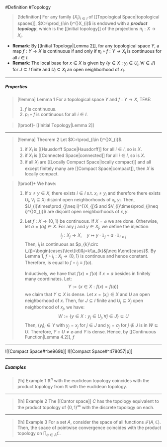 #Definition #Topology 

> [!definition]
> For any family $\{ X_{i} \}_{i\in I}$ of [[Topological Space|topological spaces]], $X:=\prod_{i\in I}^{}X_{i}$ is endowed with a ***product topology***, which is the [[initial topology]] of the projections $\pi_{i}:X\to X_{i}$. 
- **Remark**: By [[Initial Topology|Lemma 2]], for any topological space $Y$, a map $f:Y\to X$ is continuous if and only if $\pi_{i}\circ f:Y\to X_{i}$ is continuous for all $i\in I$.
- **Remark**: The local base for $x\in X$ is given by $\{ y\in X:y_{i}\in U_{i},\forall i\in J \}$ for $J\subseteq I$ finite and $U_{i}\subseteq X_{i}$ an open neighborhood of $x_{i}$. 
---
##### Properties
> [!lemma] Lemma 1
> For a topological space $Y$ and $f:Y\to X$, TFAE:
> 1. $f$ is continuous.
> 2. $p_{i}\circ f$ is continuous for all $i\in I$.

> [!proof]-
> [[Initial Topology|Lemma 2]]
---
> [!lemma] Theorem 2
> Let $X:=\prod_{i\in I}^{}X_{i}$. 
> 1. if $X_{i}$ is [[Hausdorff Space|Hausdorff]] for all $i\in I$, so is $X$.
> 2. if $X_{i}$ is [[Connected Space|connected]] for all $i\in I$, so is $X$.
> 3. if all $X_{i}$ are [[Locally Compact Space|locally compact]] and all except finitely many are [[Compact Space|compact]], then $X$ is locally compact.

> [!proof]+
> We have:
> 1. If $x\neq y\in X$, there exists $i\in I$ s.t. $x_{i}\neq y_{i}$ and therefore there exists $U_{i},V_{i}\subseteq X_{i}$ disjoint open neighborhoods of $x_{i},y_{i}$. Then, $U_{i}\times\prod_{j\neq i}^{}X_{j}$ and $V_{i}\times\prod_{j\neq i}^{}X_{j}$ are disjoint open neighborhoods of $x,y$.
> 2. Let $f: X\to \{ 0,1 \}$ be continuous. If $X= \varnothing$ we are done. Otherwise, let $a=(a_{i})\in X$. For any $j$ and $y\in X_{j}$, we define the injection: $$i_{j}:X_{j}\to X,\quad y\mapsto y\cdot \mathbb{1}_{j}+a\cdot \mathbb{1}_{i\neq j}$$Then, $i_{j}$ is continuous as $p_{k}\circ i_{j}=\begin{cases}\text{id}&j=k\\a_{k}&j\neq k\end{cases}$.  By Lemma 1, $f\circ i_{j}:X_{j}\to \{ 0,1 \}$ is continous and hence constant. Therefore, is equal to $f\circ i_{j}\equiv f(a)$. 
>    
>    Inductively, we have that $f(x)=f(a)$ if $x=a$ besides in finitely many coordinates. Let: $$Y:=\{ x\in X:f(x)=f(a) \}$$ we claim that $Y\subseteq X$ is dense. Let $x=(x_{i})\in X$ and $U$ an open neighborhood of $x$. Then, for $J\subseteq I$ finite and $U_{j}\subseteq X_{j}$ open neighborhood of $x_{j}$, we have: $$W:=\{ y\in X: y_{j}\in U_{j},\forall j\in J \}\subseteq U$$Then, $(y_{i})_{i}\in Y$ with $y_{j}=x_{j}$ for $j\in J$ and $y_{j}=a_{j}$ for $j\notin J$ is in $W\subseteq U$. Therefore, $Y\cap U\neq \varnothing$ and $Y$ is dense. Hence, by [[Continuous Function|Lemma 4.2]], $f$
---
![[Compact Space#^be969b]]
![[Compact Space#^478057|p]]

---
##### Examples
> [!h] Example 1
> $\mathbb{R}^n$ with the euclidean topology coincides with the product topology from $\mathbb{R}$ with the euclidean topology.
---
> [!h] Example 2
> The [[Cantor space]] $C$ has the topology equivalent to the product topology of $\{ 0,1 \}^\infty$ with the discrete topology on each.
---
> [!h] Example 3
> For a set $A$, consider the space of all functions $\mathcal{F}(A,\mathbb{C})$. Then, the space of pointwise convergence coincides with the product topology on $\prod_{a\in A}\mathbb{C}$.
---
